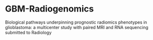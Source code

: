 # GBM-Radiogenomics
Biological pathways underpinning prognostic radiomics phenotypes in glioblastoma: a multicenter study with paired MRI and RNA sequencing
submitted to Radiology

